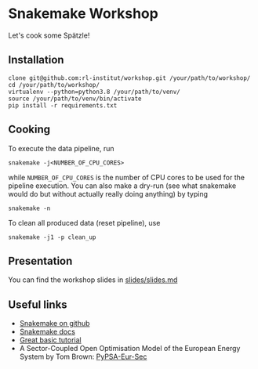 # Snakemake Workshop

Let's cook some Spätzle!

## Installation

    clone git@github.com:rl-institut/workshop.git /your/path/to/workshop/
    cd /your/path/to/workshop/
    virtualenv --python=python3.8 /your/path/to/venv/
    source /your/path/to/venv/bin/activate
    pip install -r requirements.txt

## Cooking

To execute the data pipeline, run

    snakemake -j<NUMBER_OF_CPU_CORES>

while `NUMBER_OF_CPU_CORES` is the number of CPU cores to be used for the pipeline execution.
You can also make a dry-run (see what snakemake would do but without actually really doing anything) by typing

    snakemake -n

To clean all produced data (reset pipeline), use

    snakemake -j1 -p clean_up

## Presentation

You can find the workshop slides in [slides/slides.md](slides/slides.md)

## Useful links

- [Snakemake on github](https://github.com/snakemake/snakemake)
- [Snakemake docs](https://snakemake.readthedocs.io)
- [Great basic tutorial](https://github.com/deto/Snakemake_Tutorial)
- A Sector-Coupled Open Optimisation Model of the European Energy System by Tom Brown: [PyPSA-Eur-Sec](https://github.com/PyPSA/pypsa-eur-sec)
